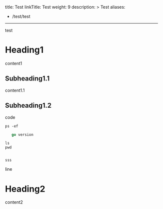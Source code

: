 title: Test
linkTitle: Test
weight: 9
description: >
Test
aliases:
- /test/test
---

test

# Heading1

content1

## Subheading1.1

content1.1

## Subheading1.2

code

```
ps -ef
```

```go
   go version
```

    ls
    pwd


    sss
line

# Heading2

content2
